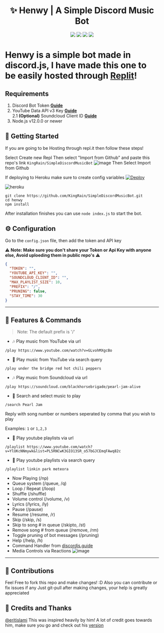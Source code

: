 <h1 align="center">✨ Henwy | A Simple Discord Music Bot</h1>

<p align="center">
  <a href="#"><img src="https://www.codefactor.io/repository/github/KingRain/SimpleDiscordMusicBot/badge" /></a>
  <a href="https://github.com/KingRain/SimpleDiscordMusicBot/issues"><img src="https://img.shields.io/github/issues/KingRain/SimpleDiscordMusicBot?style=flat" /></a>
  <a href="https://github.com/KingRain/SimpleDiscordMusicBot/stargazers"><img src="https://img.shields.io/github/stars/KingRain/SimpleDiscordMusicBot?style=flat" /></a>
  <a href="https://twitter.com/intent/follow?original_referer=https%3A%2F%2Fgithub.com%2Frainboi15&screen_name=RainBoi15"><img src="https://img.shields.io/twitter/follow/rainboi15?color=1DA1F2&logo=twitter&style=for-the-badge"/></a>
</p>

# Henwy is a simple bot made in discord.js, I have made this one to be easily hosted through [Replit](https://replit.com)!

## Requirements

1. Discord Bot Token **[Guide](https://discordjs.guide/preparations/setting-up-a-bot-application.html#creating-your-bot)**
2. YouTube Data API v3 Key **[Guide](https://developers.google.com/youtube/v3/getting-started)**  
2.1 **(Optional)** Soundcloud Client ID **[Guide](https://github.com/zackradisic/node-soundcloud-downloader#client-id)**
3. Node.js v12.0.0 or newer

## 🚀 Getting Started

If you are going to be Hosting through repl.it then follow these steps!

Select Create new Repl
Then select "Import from Github" and paste this repo's link `KingRain/SimpleDiscordMusicBot`
![image](https://user-images.githubusercontent.com/64059000/125392348-a289cd80-e3c3-11eb-91fc-237fbc561624.png)
Then Select Import from Github

If deploying to Heroku make sure to create config variables
[![Deploy](https://www.herokucdn.com/deploy/button.svg)](https://heroku.com/deploy?template=https://github.com/kingrain/simplediscordmusicbot)

![heroku](https://i.imgur.com/iaoUePg.png?1)

```
git clone https://github.com/KingRain/SimpleDiscordMusicBot.git
cd henwy
npm install
```

After installation finishes you can use `node index.js` to start the bot.

## ⚙️ Configuration

Go to the `config.json` file, then add the token and API key

⚠️ **Note: Make sure you don't share your Token or Api Key with anyone else, Avoid uploeding them in public repo's** ⚠️

```json
{
  "TOKEN": "",
  "YOUTUBE_API_KEY": "",
  "SOUNDCLOUD_CLIENT_ID": "",
  "MAX_PLAYLIST_SIZE": 10,
  "PREFIX": "/",
  "PRUNING": false,
  "STAY_TIME": 30
}
```
---

## 📝 Features & Commands

> Note: The default prefix is '/'

* 🎶 Play music from YouTube via url

`/play https://www.youtube.com/watch?v=GLvohMXgcBo`

* 🔎 Play music from YouTube via search query

`/play under the bridge red hot chili peppers`

* 🎶 Play music from Soundcloud via url

`/play https://soundcloud.com/blackhorsebrigade/pearl-jam-alive`

* 🔎 Search and select music to play

`/search Pearl Jam`

Reply with song number or numbers seperated by comma that you wish to play

Examples: `1` or `1,2,3`

* 📃 Play youtube playlists via url

`/playlist https://www.youtube.com/watch?v=YlUKcNNmywk&list=PL5RNCwK3GIO13SR_o57bGJCEmqFAwq82c`

* 🔎 Play youtube playlists via search query

`/playlist linkin park meteora`
* Now Playing (/np)
* Queue system (/queue, /q)
* Loop / Repeat (/loop)
* Shuffle (/shuffle)
* Volume control (/volume, /v)
* Lyrics (/lyrics, /ly)
* Pause (/pause)
* Resume (/resume, /r)
* Skip (/skip, /s)
* Skip to song # in queue (/skipto, /st)
* Remove song # from queue (/remove, /rm)
* Toggle pruning of bot messages (/pruning)
* Help (/help, /h)
* Command Handler from [discordjs.guide](https://discordjs.guide/)
* Media Controls via Reactions
![image](https://user-images.githubusercontent.com/64059000/125394568-7cfec300-e3c7-11eb-85c9-50a56b743c8a.png)

---

## 🤝 Contributions

Feel Free to fork this repo and make changes! :D
Also you can contribute or fix issues if any
Just git-pull after making changes, your help is greatly appreciated

## 📝 Credits and Thanks

[@eritislami](https://github.com/eritislami) This was inspired heavily by him! A lot of credit goes towards him, make sure you go and check out his [version](https://github.com/eritislami/evobot)
